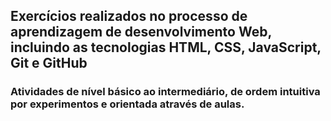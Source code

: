 ## Exercícios realizados no processo de aprendizagem de desenvolvimento Web, incluindo as tecnologias HTML, CSS, JavaScript, Git e GitHub

### Atividades de nível básico ao intermediário, de ordem intuitiva por experimentos e orientada através de aulas.